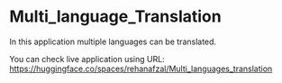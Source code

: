 # Multi_language_Translation
In this application multiple languages can be translated.

You can check live application using URL: 
https://huggingface.co/spaces/rehanafzal/Multi_languages_translation
